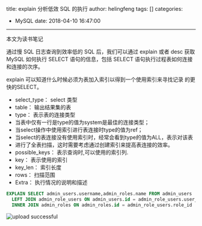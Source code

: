 title: explain 分析低效 SQL 的执行
author: helingfeng
tags: []
categories:
  - MySQL
date: 2018-04-10 16:47:00
---
本文为读书笔记

通过慢 SQL 日志查询到效率低的 SQL 后，我们可以通过 explain 或者 desc 获取 MySQL 如何执行 SELECT 语句的信息，包括 SELECT 语句执行过程表如何连接和连接的次序。

explain 可以知道什么时候必须为表加入索引以得到一个使用索引来寻找记录 的更快的SELECT。

- select_type： select 类型
- table： 输出结果集的表
- type： 表示表的连接类型
- 当表中仅有一行是type的值为system是最佳的连接类型；
- 当select操作中使用索引进行表连接时type的值为ref；
- 当select的表连接没有使用索引时，经常会看到type的值为ALL，表示对该表
- 进行了全表扫描，这时需要考虑通过创建索引来提高表连接的效率。
- possible_keys： 表示查询时,可以使用的索引列.
- key： 表示使用的索引
- key_len： 索引长度
- rows： 扫描范围
- Extra： 执行情况的说明和描述

```sql
EXPLAIN SELECT admin_users.username,admin_roles.name FROM admin_users
  LEFT JOIN admin_role_users ON admin_users.id = admin_role_users.user_id
  INNER JOIN admin_roles ON admin_roles.id = admin_role_users.role_id
```


![upload successful](/images/pasted-35.png)